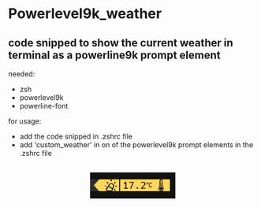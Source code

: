 # Powerlevel9k_weather
## code snipped to show the current weather in terminal as a powerline9k prompt element
needed:
* zsh
* powerlevel9k
* powerline-font

for usage:
* add the code snipped in .zshrc file
* add 'custom_weather' in on of the powerlevel9k prompt elements in the .zshrc file
<br/><br/>
<div style="text-align:center">
<img src="example.png">
</div>